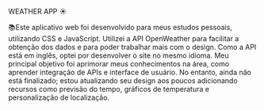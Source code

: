 WEATHER APP ☀️
 
 📚Este aplicativo web foi desenvolvido para meus estudos pessoais, utilizando CSS e JavaScript. Utilizei a API OpenWeather para facilitar a obtenção dos dados e para poder trabalhar mais com o design. Como a API está em inglês, optei por desenvolver o site no mesmo idioma. Meu principal objetivo foi aprimorar meus conhecimentos na área, como aprender integração de APIs e interface de usuário. No entanto, ainda não está finalizado; estou atualizando seu design aos poucos adicionando recursos como previsão do tempo, gráficos de temperatura e personalização de localização.

